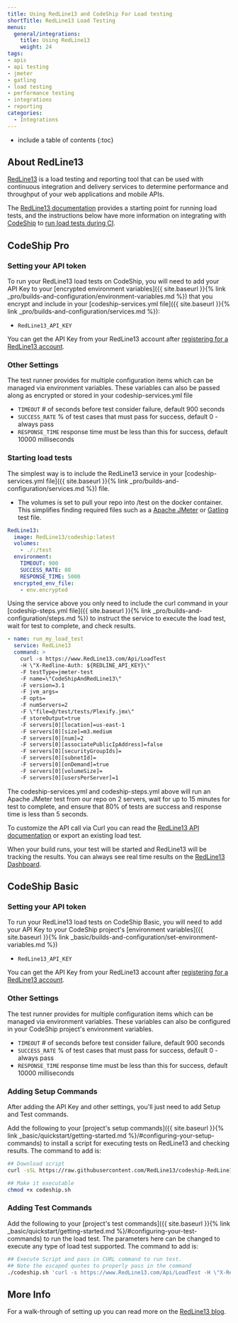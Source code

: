 ```yaml
---
title: Using RedLine13 and CodeShip For Load testing
shortTitle: RedLine13 Load Testing
menus:
  general/integrations:
    title: Using RedLine13
    weight: 24
tags:
- apis
- api testing
- jmeter
- gatling
- load testing
- performance testing
- integrations
- reporting
categories:
  - Integrations
---
```


* include a table of contents
{:toc}

## About RedLine13

[RedLine13](https://www.redline13.com) is a load testing and reporting tool that can be used with continuous integration and delivery services to determine performance and throughput of your web applications and mobile APIs.

The [RedLine13 documentation](https://www.redline13.com/blog/kb/) provides a starting point for running load tests, and the instructions below have more information on integrating with [CodeShip](https://codeship.com) to [run load tests during CI](#starting-load-tests).

## CodeShip Pro

### Setting your API token

To run your RedLine13 load tests on CodeShip, you will need to add your API Key to your [encrypted environment variables]({{ site.baseurl }}{% link _pro/builds-and-configuration/environment-variables.md %}) that you encrypt and include in your [codeship-services.yml file]({{ site.baseurl }}{% link _pro/builds-and-configuration/services.md %}):

- `RedLine13_API_KEY`

You can get the API Key from your RedLine13 account after [registering for a RedLine13 account](https://www.redline13.com/Account/apikey).  

### Other Settings

The test runner provides for multiple configuration items which can be managed via environment variables. These variables can also be passed along as encrypted or stored in your codeship-services.yml file

- `TIMEOUT` # of seconds before test consider failure, default 900 seconds
- `SUCCESS_RATE` % of test cases that must pass for success, default 0 - always pass
- `RESPONSE_TIME` response time must be less than this for success, default 10000 milliseconds

### Starting load tests

The simplest way is to include the RedLine13 service in your [codeship-services.yml file]({{ site.baseurl }}{% link _pro/builds-and-configuration/services.md %}) file.
 - The volumes is set to pull your repo into /test on the docker container.  This simplifies finding required files such as a [Apache JMeter](https://jmeter.apache.org/) or [Gatling](https://github.com/gatling/gatling) test file.

```yaml
RedLine13:
  image: RedLine13/codeship:latest
  volumes:
    - ./:/test
  environment:
    TIMEOUT: 900
    SUCCESS_RATE: 80
    RESPONSE_TIME: 5000
  encrypted_env_file:
    - env.encrypted
```

Using the service above you only need to include the curl command in your [codeship-steps.yml file]({{ site.baseurl }}{% link _pro/builds-and-configuration/steps.md %}) to instruct the service to execute the load test, wait for test to complete, and check results.
```yaml
- name: run_my_load_test
  service: RedLine13
  command: >
    curl -s https://www.RedLine13.com/Api/LoadTest
    -H \"X-Redline-Auth: ${REDLINE_API_KEY}\"
    -F testType=jmeter-test
    -F name=\"CodeShipAndRedLine13\"
    -F version=3.1
    -F jvm_args=
    -F opts=
    -F numServers=2
    -F \"file=@/test/tests/Plexify.jmx\"
    -F storeOutput=true
    -F servers[0][location]=us-east-1
    -F servers[0][size]=m3.medium
    -F servers[0][num]=2
    -F servers[0][associatePublicIpAddress]=false
    -F servers[0][securityGroupIds]=
    -F servers[0][subnetId]=
    -F servers[0][onDemand]=true
    -F servers[0][volumeSize]=
    -F servers[0][usersPerServer]=1
```

The codeship-services.yml and codeship-steps.yml above will run an Apache JMeter test from our repo on 2 servers, wait for up to 15 minutes for test to complete, and ensure that  80% of tests are success and response time is less than 5 seconds.

To customize the API call via Curl you can read the [RedLine13 API documentation](https://www.redline13.com/ApiDoc) or export an existing load test.

When your build runs, your test will be started and RedLine13 will be tracking the results.  You can always see real time results on the [RedLine13 Dashboard](https://www.redline13.com/Service).

## CodeShip Basic

### Setting your API token

To run your RedLine13 load tests on CodeShip Basic, you will need to add your API Key to your CodeShip project's [environment variables]({{ site.baseurl }}{% link _basic/builds-and-configuration/set-environment-variables.md %})

- `RedLine13_API_KEY`

You can get the API Key from your RedLine13 account after [registering for a RedLine13 account](https://www.redline13.com/Account/apikey).  

### Other Settings

The test runner provides for multiple configuration items which can be managed via environment variables. These variables can also be configured in your CodeShip project's environment variables.

- `TIMEOUT` # of seconds before test consider failure, default 900 seconds
- `SUCCESS_RATE` % of test cases that must pass for success, default 0 - always pass
- `RESPONSE_TIME` response time must be less than this for success, default 10000 milliseconds

### Adding Setup Commands

After adding the API Key and other settings, you'll just need to add Setup and Test commands.

Add the following to your [project's setup commands]({{ site.baseurl }}{% link _basic/quickstart/getting-started.md %}/#configuring-your-setup-commands) to install a script for executing tests on RedLine13 and checking results. The command to add is:

```bash
## Download script
curl -sSL https://raw.githubusercontent.com/RedLine13/codeship-RedLine13/master/codeship-basic.sh > codeship.sh

## Make it executable
chmod +x codeship.sh
```

### Adding Test Commands

Add the following to your [project's test commands]({{ site.baseurl }}{% link _basic/quickstart/getting-started.md %}/#configuring-your-test-commands) to run the load test.  The parameters here can be changed to execute any type of load test supported.  The command to add is:
```bash
## Execute Script and pass in CURL command to run test.
## Note the escaped quotes to properly pass in the command
./codeship.sh 'curl -s https://www.RedLine13.com/Api/LoadTest -H \"X-Redline-Auth: ${REDLINE_API_KEY}\" -F testType=jmeter-test -F name=CodeShipAndRedLine13 -F \"file=@`pwd`/tests/Plexify.jmx\" -F numServers=1 -F storeOutput=T -F servers[0][location]=us-east-1 -F servers[0][size]=m3.medium -F servers[0][num]=1 -F servers[0][onDemand]=T -F servers[0][usersPerServer]=1'
```

## More Info

For a walk-through of setting up you can read more on the [RedLine13 blog](https://www.redline13.com/blog/2018/02/codeship-integration/).
